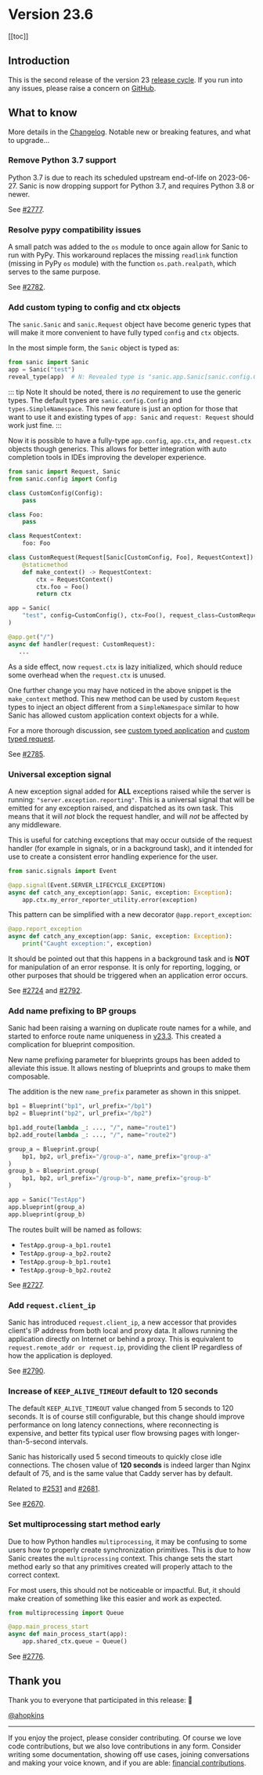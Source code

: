 # Version 23.6

[[toc]]

## Introduction

This is the second release of the version 23 [release cycle](../../org/policies.md#release-schedule). If you run into any issues, please raise a concern on [GitHub](https://github.com/sanic-org/sanic/issues/new/choose).

## What to know

More details in the [Changelog](https://sanic.readthedocs.io/en/stable/sanic/changelog.html). Notable new or breaking features, and what to upgrade...

### Remove Python 3.7 support

Python 3.7 is due to reach its scheduled upstream end-of-life on 2023-06-27. Sanic is now dropping support for Python 3.7, and requires Python 3.8 or newer.

See [#2777](https://github.com/sanic-org/sanic/pull/2777).

### Resolve pypy compatibility issues

A small patch was added to the `os` module to once again allow for Sanic to run with PyPy. This workaround replaces the missing `readlink` function (missing in PyPy `os` module) with the function `os.path.realpath`, which serves to the same purpose.

See [#2782](https://github.com/sanic-org/sanic/pull/2782).

### Add custom typing to config and ctx objects

The `sanic.Sanic` and `sanic.Request` object have become generic types that will make it more convenient to have fully typed `config` and `ctx` objects.

In the most simple form, the `Sanic` object is typed as:

```python
from sanic import Sanic
app = Sanic("test")
reveal_type(app)  # N: Revealed type is "sanic.app.Sanic[sanic.config.Config, types.SimpleNamespace]"
```

::: tip Note
It should be noted, there is *no* requirement to use the generic types. The default types are `sanic.config.Config` and `types.SimpleNamespace`. This new feature is just an option for those that want to use it and existing types of `app: Sanic` and `request: Request` should work just fine.
:::

Now it is possible to have a fully-type `app.config`, `app.ctx`, and `request.ctx` objects though generics. This allows for better integration with auto completion tools in IDEs improving the developer experience.

```python
from sanic import Request, Sanic
from sanic.config import Config

class CustomConfig(Config):
    pass

class Foo:
    pass

class RequestContext:
    foo: Foo

class CustomRequest(Request[Sanic[CustomConfig, Foo], RequestContext]):
    @staticmethod
    def make_context() -> RequestContext:
        ctx = RequestContext()
        ctx.foo = Foo()
        return ctx

app = Sanic(
    "test", config=CustomConfig(), ctx=Foo(), request_class=CustomRequest
)

@app.get("/")
async def handler(request: CustomRequest):
   ...
```

As a side effect, now `request.ctx` is lazy initialized, which should reduce some overhead when the `request.ctx` is unused.

One further change you may have noticed in the above snippet is the `make_context` method. This new method can be used by custom `Request` types to inject an object different from a `SimpleNamespace` similar to how Sanic has allowed custom application context objects for a while.

For a more thorough discussion, see [custom typed application](../basics/app.md#custom-typed-application) and [custom typed request](../basics/app.md#custom-typed-request).


See [#2785](https://github.com/sanic-org/sanic/pull/2785).

### Universal exception signal

A new exception signal added for **ALL** exceptions raised while the server is running: `"server.exception.reporting"`. This is a universal signal that will be emitted for any exception raised, and dispatched as its own task. This means that it will *not* block the request handler, and will *not* be affected by any middleware.

This is useful for catching exceptions that may occur outside of the request handler (for example in signals, or in a background task), and it intended for use to create a consistent error handling experience for the user.

```python
from sanic.signals import Event

@app.signal(Event.SERVER_LIFECYCLE_EXCEPTION)
async def catch_any_exception(app: Sanic, exception: Exception):
    app.ctx.my_error_reporter_utility.error(exception)
```

This pattern can be simplified with a new decorator `@app.report_exception`:

```python
@app.report_exception
async def catch_any_exception(app: Sanic, exception: Exception):
    print("Caught exception:", exception)
```

It should be pointed out that this happens in a background task and is **NOT** for manipulation of an error response. It is only for reporting, logging, or other purposes that should be triggered when an application error occurs.

See [#2724](https://github.com/sanic-org/sanic/pull/2724) and [#2792](https://github.com/sanic-org/sanic/pull/2792).

### Add name prefixing to BP groups

Sanic had been raising a warning on duplicate route names for a while, and started to enforce route name uniqueness in [v23.3](https://sanic.dev/en/guide/release-notes/v23.3.html#deprecations-and-removals). This created a complication for blueprint composition.

New name prefixing parameter for blueprints groups has been added to alleviate this issue. It allows nesting of blueprints and groups to make them composable.

The addition is the new `name_prefix` parameter as shown in this snippet.

```python
bp1 = Blueprint("bp1", url_prefix="/bp1")
bp2 = Blueprint("bp2", url_prefix="/bp2")

bp1.add_route(lambda _: ..., "/", name="route1")
bp2.add_route(lambda _: ..., "/", name="route2")

group_a = Blueprint.group(
    bp1, bp2, url_prefix="/group-a", name_prefix="group-a"
)
group_b = Blueprint.group(
    bp1, bp2, url_prefix="/group-b", name_prefix="group-b"
)

app = Sanic("TestApp")
app.blueprint(group_a)
app.blueprint(group_b)
```

The routes built will be named as follows:
- `TestApp.group-a_bp1.route1`
- `TestApp.group-a_bp2.route2`
- `TestApp.group-b_bp1.route1`
- `TestApp.group-b_bp2.route2`

See [#2727](https://github.com/sanic-org/sanic/pull/2727).

### Add `request.client_ip`

Sanic has introduced `request.client_ip`, a new accessor that provides client's IP address from both local and proxy data. It allows running the application directly on Internet or behind a proxy. This is equivalent to `request.remote_addr or request.ip`, providing the client IP regardless of how the application is deployed.

See [#2790](https://github.com/sanic-org/sanic/pull/2790).

### Increase of `KEEP_ALIVE_TIMEOUT` default to 120 seconds

The default `KEEP_ALIVE_TIMEOUT` value changed from 5 seconds to 120 seconds. It is of course still configurable, but this change should improve performance on long latency connections, where reconnecting is expensive, and better fits typical user flow browsing pages with longer-than-5-second intervals.

Sanic has historically used 5 second timeouts to quickly close idle connections. The chosen value of **120 seconds** is indeed larger than Nginx default of 75, and is the same value that Caddy server has by default.

Related to [#2531](https://github.com/sanic-org/sanic/issues/2531) and 
[#2681](https://github.com/sanic-org/sanic/issues/2681). 

See [#2670](https://github.com/sanic-org/sanic/pull/2670).

### Set multiprocessing start method early

Due to how Python handles `multiprocessing`, it may be confusing to some users how to properly create synchronization primitives. This is due to how Sanic creates the `multiprocessing` context. This change sets the start method early so that any primitives created will properly attach to the correct context.

For most users, this should not be noticeable or impactful. But, it should make creation of something like this easier and work as expected.

```python
from multiprocessing import Queue

@app.main_process_start
async def main_process_start(app):
    app.shared_ctx.queue = Queue()
```

See [#2776](https://github.com/sanic-org/sanic/pull/2776).

## Thank you

Thank you to everyone that participated in this release: :clap:

[@ahopkins](https://github.com/ahopkins)

---

If you enjoy the project, please consider contributing. Of course we love code contributions, but we also love contributions in any form. Consider writing some documentation, showing off use cases, joining conversations and making your voice known, and if you are able: [financial contributions](https://opencollective.com/sanic-org/).
